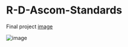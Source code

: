 # R-D-Ascom-Standards
Final project
[image](https://user-images.githubusercontent.com/73320761/185380502-09b52a62-5883-463a-a4f0-c38eb7f86a27.png)

![image](https://user-images.githubusercontent.com/73320761/185380525-9bc98e17-0302-46b2-838d-022205c4e4ac.png)
